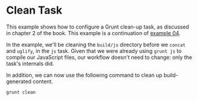 # Clean Task

This example shows how to configure a Grunt clean-up task, as discussed in chapter 2 of the book. This example is a continuation of [example 04](https://github.com/bevacqua/buildfirst/ch02/04_bundle-then-minify "Bundle Then Minify Example").

In the example, we'll be cleaning the `build/js` directory before we `concat` and `uglify`, in the `js` task. Given that we were already using `grunt js` to compile our JavaScript files, our workflow doesn't need to change: only the task's internals did.

In addition, we can now use the following command to clean up build-generated content.

```shell
grunt clean
```